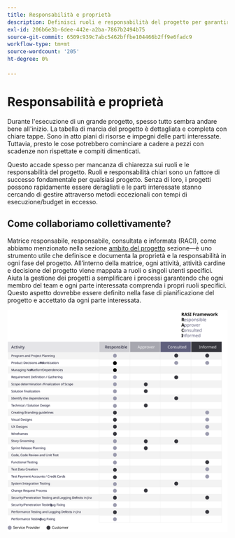 ```yaml
---
title: Responsabilità e proprietà
description: Definisci ruoli e responsabilità del progetto per garantire il successo dell’implementazione di Adobe Commerce.
exl-id: 206b6e3b-6dee-442e-a2ba-7867b2494b75
source-git-commit: 6509c939c7abc5462bffbe104466b2ff9e6fadc9
workflow-type: tm+mt
source-wordcount: '205'
ht-degree: 0%

---
```


# Responsabilità e proprietà

Durante l&#39;esecuzione di un grande progetto, spesso tutto sembra andare bene all&#39;inizio. La tabella di marcia del progetto è dettagliata e completa con chiare tappe. Sono in atto piani di risorse e impegni delle parti interessate. Tuttavia, presto le cose potrebbero cominciare a cadere a pezzi con scadenze non rispettate e compiti dimenticati.

Questo accade spesso per mancanza di chiarezza sui ruoli e le responsabilità del progetto. Ruoli e responsabilità chiari sono un fattore di successo fondamentale per qualsiasi progetto. Senza di loro, i progetti possono rapidamente essere deragliati e le parti interessate stanno cercando di gestire attraverso metodi eccezionali con tempi di esecuzione/budget in eccesso.


## Come collaboriamo collettivamente?

Matrice responsabile, responsabile, consultata e informata (RACI), come abbiamo menzionato nella sezione [ambito del progetto](../project-scope/deliverables.md) sezione—è uno strumento utile che definisce e documenta la proprietà e la responsabilità in ogni fase del progetto. All’interno della matrice, ogni attività, attività cardine e decisione del progetto viene mappata a ruoli o singoli utenti specifici. Aiuta la gestione dei progetti a semplificare i processi garantendo che ogni membro del team e ogni parte interessata comprenda i propri ruoli specifici. Questo aspetto dovrebbe essere definito nella fase di pianificazione del progetto e accettato da ogni parte interessata.

![Tabella che descrive il quadro RACI](../../assets/playbooks/raci.svg)
